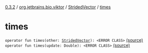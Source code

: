 [0.3.2](../../index.md) / [org.jetbrains.bio.viktor](../index.md) / [StridedVector](index.md) / [times](.)

# times

`operator fun times(other: `[`StridedVector`](index.md)`): <ERROR CLASS>` [(source)](https://github.com/JetBrains-Research/viktor/blob/0.3.2/src/main/kotlin/org/jetbrains/bio/viktor/StridedVector.kt#L383)
`operator fun times(update: Double): <ERROR CLASS>` [(source)](https://github.com/JetBrains-Research/viktor/blob/0.3.2/src/main/kotlin/org/jetbrains/bio/viktor/StridedVector.kt#L392)